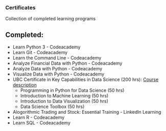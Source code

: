 ### Certificates
Collection of completed learning programs

## Completed:
* Learn Python 3 - Codeacademy
* Learn Git - Codeacademy
* Learn the Command Line - Codeacademy
* Analyze Financial Data with Python - Codeacademy 
* Analyze Data with Python - Codeacademy
* Visualize Data with Python - Codeacademy
* UBC Certificate in Key Capabilities in Data Science (200 hrs): [Course description](https://extendedlearning.ubc.ca/programs/key-capabilities-data-science?gclid=CjwKCAiAg6yRBhBNEiwAeVyL0Fb33R6ZHKq--yJurNE1SwnWZX5ED8UW0l9S-k8uibKxrALoIdgGkBoCy4MQAvD_BwE)
    * Programming in Python for Data Science (50 hrs)
    * Introduction to Machine Learning (50 hrs)
    * Introduction to Data Visualization (50 hrs)
    * Data Science Toolbox (50 hrs)
* Alogorithmic Trading and Stock: Essential Training - LinkedIn Learning
* Learn R - Codeacademy
* Learn SQL - Codeacademy

